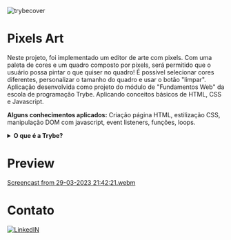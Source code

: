 ![trybecover](https://user-images.githubusercontent.com/109111993/228690909-1a2204ef-ec33-48ef-9a99-35006d6a2e97.jpeg)

# Pixels Art
Neste projeto, foi implementado um editor de arte com pixels. Com uma paleta de cores e um quadro composto por pixels, será permitido que o usuário possa pintar o que quiser no quadro! É possível selecionar cores diferentes, personalizar o tamanho do quadro e usar o botão "limpar".
Aplicação desenvolvida como projeto do módulo de "Fundamentos Web" da escola de programação Trybe. Aplicando conceitos básicos de HTML, CSS e Javascript.

<b>Alguns conhecimentos aplicados:</b> Criação página HTML, estilização CSS, manipulação DOM com javascript, event listeners, funções, loops.

<details><summary><b>O que é a Trybe?</b></summary>A Trybe é uma escola de desenvolvimento web que possui comprometimento genuíno com o sucesso profissional de suas pessoas estudantes. A Trybe é um curso livre de educação profissional, uma formação completa em Desenvolvimento Web que te prepara e conecta com o mercado de trabalho. São mais de 1500 horas de formação distribuídas entre estudo de conteúdo, aulas ao vivo, projetos individuais, em grupo e desenvolvimento de habilidades socioemocionais. Para conhecer mais, acesse: https://www.betrybe.com/ </details>

# Preview
[Screencast from 29-03-2023 21:42:21.webm](https://user-images.githubusercontent.com/109111993/228699179-d0770dba-5007-4349-8d64-acae3079467e.webm)

# Contato
[![LinkedIN](https://camo.githubusercontent.com/c00f87aeebbec37f3ee0857cc4c20b21fefde8a96caf4744383ebfe44a47fe3f/68747470733a2f2f696d672e736869656c64732e696f2f62616467652f2d4c696e6b6564496e2d2532333030373742353f7374796c653d666f722d7468652d6261646765266c6f676f3d6c696e6b6564696e266c6f676f436f6c6f723d7768697465)](https://www.linkedin.com/in/robson-mn/)

